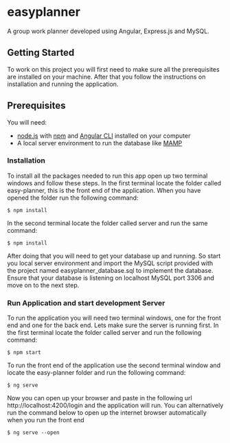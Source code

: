 # easyplanner

A group work planner developed using Angular, Express.js and MySQL.


## Getting Started
To work on this project you will first need to make sure all the prerequisites are installed on your machine. After that you follow the instructions on installation and running the application. 

## Prerequisites
You will need: 
- [node.js](https://nodejs.org/en/) with [npm](https://www.npmjs.com/get-npm) and [Angular CLI](https://cli.angular.io/) installed on your computer
- A local server environment to run the database like [MAMP](https://www.mamp.info/en/)


### Installation
To install all the packages needed to run this app open up two terminal windows and follow these steps. 
In the first terminal locate the folder called easy-planner, this is the front end of the application.
When you have opened the folder run the following command: 
```SH
$ npm install
```

In the second terminal locate the folder called server and run the same command: 
```SH
$ npm install
```

After doing that you will need to get your database up and running. So start you local server environment and import the MySQL script provided with the project named easyplanner_database.sql to implement the database. Ensure that your database is listening on localhost MySQL port 3306 and move on to the next step. 


### Run Application and start development Server
To run the application you will need two terminal windows, one for the front end and one for the back end. 
Lets make sure the server is running first. In the first terminal locate the folder called server and run the following command: 
```SH
$ npm start
```

To run the front end of the application use the second terminal window and locate the easy-planner folder and run the following command:
```SH
$ ng serve 
```

Now you can open up your browser and paste in the following url http://localhost:4200/login and the application will run. You can alternatively run the command below to open up the internet browser automatically when you run the front end
```SH
$ ng serve --open
```



